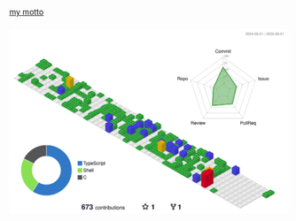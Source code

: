 [my motto](https://blogs.mtdv.me/articles/r3mYCc6C0D)

###

<div align="center">
<img src="./profile-3d-contrib/profile-gitblock.svg"/>
</div>

###

<!--
###

<div align="center">
  <img src="https://github-readme-stats.vercel.app/api?hide_title=false&hide_rank=false&show_icons=true&include_all_commits=false&count_private=true&disable_animations=false&theme=react&locale=en&hide_border=true&username=benszilas" height="150" alt="stats graph"  />
  <img src="https://github-readme-stats.vercel.app/api/top-langs?locale=en&hide_title=false&layout=compact&card_width=320&langs_count=8&theme=react&hide_border=true&username=benszilas" height="150" alt="languages graph"  />
</div>
-->
